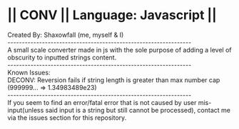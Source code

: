 # || CONV || Language: Javascript ||
Created By: Shaxowfall (me, myself & I)
<br>----------------------------------------------------------------<br>
A small scale converter made in js with the sole purpose of adding a level of obscurity to inputted strings content.
<br>----------------------------------------------------------------<br>
Known Issues:<br>
DECONV: Reversion fails if string length is greater than max number cap (999999... => 1.34983489e23)
<br>----------------------------------------------------------------<br>
If you seem to find an error/fatal error that is not caused by user mis-input(unless said input is a string but still cannot be processed), contact me via the issues section for this repository.
